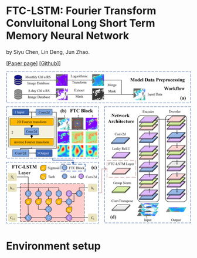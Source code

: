 # FTC-LSTM: Fourier Transform Convluitonal Long Short Term Memory Neural Network

by Siyu Chen, Lin Deng, Jun Zhao.

[[Paper page](https://ieeexplore.ieee.org/document/10509652)] [[Github]([https://arxiv.org/abs/2109.07161](https://github.com/siyuChen540/inpainting_nn/edit/v2.0))]]
 
<p align="center">
  <img src="https://github.com/siyuChen540/inpainting_nn/blob/v2.0/assert/dataprocess-block-layer-network2.png" />
</p>

# Environment setup
